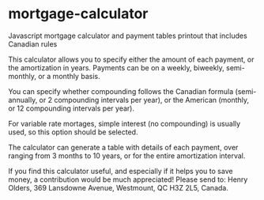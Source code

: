 mortgage-calculator
===================

Javascript mortgage calculator and payment tables printout that includes Canadian rules

This calculator allows you to specify either the amount of each payment, or the amortization in years. 
Payments can be on a weekly, biweekly, semi-monthly, or a monthly basis. 

You can specify whether compounding follows the Canadian formula (semi-annually, or 2 compounding intervals per year), 
or the American (monthly, or 12 compounding intervals per year).

For variable rate mortages, simple interest (no compounding) is usually used, so this option should be selected.

The calculator can generate a table with details of each payment, over ranging from 3 months to 10 years, 
or for the entire amortization interval.

If you find this calculator useful, and especially if it helps you to save money, 
a contribution would be much appreciated!
Please send to: Henry Olders, 369 Lansdowne Avenue, Westmount, QC H3Z 2L5, Canada.
